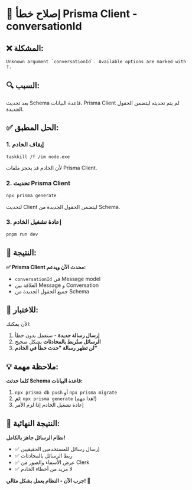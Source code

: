 # 🔧 إصلاح خطأ Prisma Client - conversationId

## ❌ المشكلة:
```
Unknown argument `conversationId`. Available options are marked with ?.
```

## 🔍 السبب:
بعد تحديث Schema قاعدة البيانات، Prisma Client لم يتم تحديثه ليتضمن الحقول الجديدة.

## ✅ الحل المطبق:

### 1. إيقاف الخادم
```bash
taskkill /f /im node.exe
```
لأن الخادم قد يحجز ملفات Prisma Client.

### 2. تحديث Prisma Client
```bash
npx prisma generate
```
لتحديث Client ليتضمن الحقول الجديدة من Schema.

### 3. إعادة تشغيل الخادم
```bash
pnpm run dev
```

## 🎯 النتيجة:

**✅ Prisma Client محدث الآن ويدعم:**
- `conversationId` في Message model
- العلاقة بين Message و Conversation
- جميع الحقول الجديدة من Schema

## 🚀 للاختبار:

الآن يمكنك:
1. **إرسال رسالة جديدة** - ستعمل بدون خطأ
2. **الرسائل ستُربط بالمحادثات** بشكل صحيح
3. **لن تظهر رسالة "حدث خطأ في الخادم"**

## 💡 ملاحظة مهمة:

**كلما حدثت Schema قاعدة البيانات:**
1. `npx prisma db push` أو `npx prisma migrate`
2. **ثم**: `npx prisma generate` (هذا مهم!)
3. إعادة تشغيل الخادم إذا لزم الأمر

## 🎉 النتيجة النهائية:

**نظام الرسائل جاهز بالكامل!**
- ✅ إرسال رسائل للمستخدمين الحقيقيين
- ✅ ربط الرسائل بالمحادثات
- ✅ عرض الأسماء والصور من Clerk
- ✅ لا مزيد من أخطاء الخادم

**جرب الآن - النظام يعمل بشكل مثالي! 🚀**
